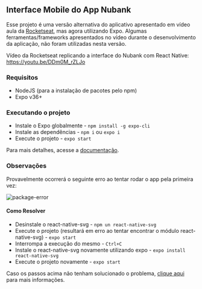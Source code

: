 ## Interface Mobile do App Nubank

Esse projeto é uma versão alternativa do aplicativo apresentado em vídeo aula da [Rocketseat](https://github.com/Rocketseat/youtube-react-native-nubank), mas agora utilizando Expo.
Algumas ferramentas/frameworks apresentados no vídeo durante o desenvolvimento da aplicação, não foram utilizadas nesta versão.

Vídeo da Rocketseat replicando a interface do Nubank com React Native: https://youtu.be/DDm0M_rZLJo

### Requisitos

- NodeJS (para a instalação de pacotes pelo npm)
- Expo v36+

### Executando o projeto

- Instale o Expo globalmente - `npm install -g expo-cli`
- Instale as dependências - `npm i` ou `expo i`
- Execute o projeto - `expo start`

Para mais detalhes, acesse a [documentação](https://docs.expo.io/versions/v36.0.0/get-started/installation/).

### Observações 

Provavelmente ocorrerá o seguinte erro ao tentar rodar o app pela primeira vez:

![package-error](https://user-images.githubusercontent.com/27246482/75368725-e9dfee80-58a0-11ea-9123-29e908da1fe3.png)

#### Como Resolver

- Desinstale o react-native-svg - `npm un react-native-svg`
- Execute o projeto (resultará em erro ao tentar encontrar o módulo react-native-svg) - `expo start`
- Interrompa a execução do mesmo - `Ctrl+C`
- Instale o react-native-svg novamente utilizando expo - `expo install react-native-svg`
- Execute o projeto novamente - `expo start`

Caso os passos acima não tenham solucionado o problema, [clique aqui](https://github.com/react-native-community/react-native-svg/issues/1273#issuecomment-583109771) para mais informações.

